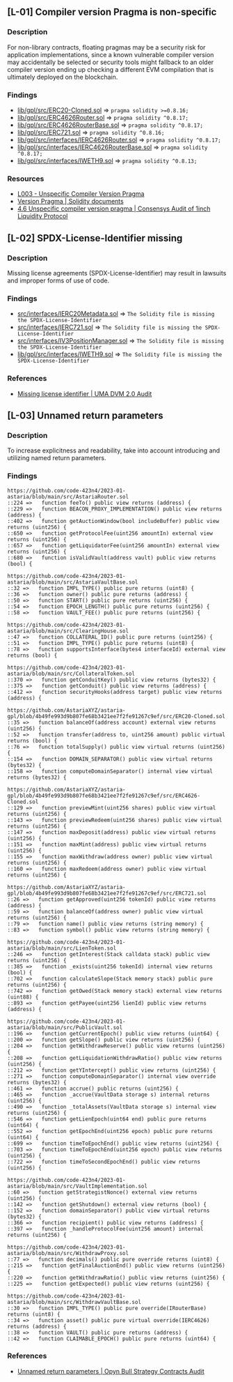 ## [L-01] Compiler version Pragma is non-specific

### Description

For non-library contracts, floating pragmas may be a security risk for application implementations, since a known vulnerable compiler version may accidentally be selected or security tools might fallback to an older compiler version ending up checking a different EVM compilation that is ultimately deployed on the blockchain.

### Findings

- [lib/gpl/src/ERC20-Cloned.sol](https://github.com/AstariaXYZ/astaria-gpl/blob/4b49fe993d9b807fe68b3421ee7f2fe91267c9ef/src/ERC20-Cloned.sol#L2) => `pragma solidity >=0.8.16;`
- [lib/gpl/src/ERC4626Router.sol](https://github.com/AstariaXYZ/astaria-gpl/blob/4b49fe993d9b807fe68b3421ee7f2fe91267c9ef/src/ERC4626Router.sol#L2) => `pragma solidity ^0.8.17;`
- [lib/gpl/src/ERC4626RouterBase.sol](https://github.com/AstariaXYZ/astaria-gpl/blob/4b49fe993d9b807fe68b3421ee7f2fe91267c9ef/src/ERC4626RouterBase.sol#L2) => `pragma solidity ^0.8.17;`
- [lib/gpl/src/ERC721.sol](https://github.com/AstariaXYZ/astaria-gpl/blob/4b49fe993d9b807fe68b3421ee7f2fe91267c9ef/src/ERC721.sol#L2) => `pragma solidity ^0.8.16;`
- [lib/gpl/src/interfaces/IERC4626Router.sol](https://github.com/AstariaXYZ/astaria-gpl/blob/4b49fe993d9b807fe68b3421ee7f2fe91267c9ef/src/interfaces/IERC4626Router.sol#L2) => `pragma solidity ^0.8.17;`
- [lib/gpl/src/interfaces/IERC4626RouterBase.sol](https://github.com/AstariaXYZ/astaria-gpl/blob/4b49fe993d9b807fe68b3421ee7f2fe91267c9ef/src/interfaces/IERC4626RouterBase.sol#L2) => `pragma solidity ^0.8.17;`
- [lib/gpl/src/interfaces/IWETH9.sol](https://github.com/AstariaXYZ/astaria-gpl/blob/4b49fe993d9b807fe68b3421ee7f2fe91267c9ef/src/interfaces/IWETH9.sol#L1) => `pragma solidity ^0.8.13;`


### Resources

- [L003 - Unspecific Compiler Version Pragma](https://github.com/byterocket/c4-common-issues/blob/main/2-Low-Risk.md#l003---unspecific-compiler-version-pragma)
- [Version Pragma | Solidity documents](https://docs.soliditylang.org/en/latest/layout-of-source-files.html#version-pragma)
- [4.6 Unspecific compiler version pragma | Consensys Audit of 1inch Liquidity Protocol](https://consensys.net/diligence/audits/2020/12/1inch-liquidity-protocol/#unspecific-compiler-version-pragma)



## [L-02] SPDX-License-Identifier missing

### Description

Missing license agreements (SPDX-License-Identifier) may result in lawsuits and improper forms of use of code.

### Findings

- [src/interfaces/IERC20Metadata.sol](https://github.com/code-423n4/2023-01-astaria/blob/main/src/interfaces/IERC20Metadata.sol) => `The Solidity file is missing the SPDX-License-Identifier`
- [src/interfaces/IERC721.sol](https://github.com/code-423n4/2023-01-astaria/blob/main/src/interfaces/IERC721.sol) => `The Solidity file is missing the SPDX-License-Identifier`
- [src/interfaces/IV3PositionManager.sol](https://github.com/code-423n4/2023-01-astaria/blob/main/src/interfaces/IV3PositionManager.sol) => `The Solidity file is missing the SPDX-License-Identifier`
- [lib/gpl/src/interfaces/IWETH9.sol](https://github.com/AstariaXYZ/astaria-gpl/blob/4b49fe993d9b807fe68b3421ee7f2fe91267c9ef/src/interfaces/IWETH9.sol) => `The Solidity file is missing the SPDX-License-Identifier`

### References

- [Missing license identifier | UMA DVM 2.0 Audit](https://blog.openzeppelin.com/uma-dvm-2-0-audit/)


## [L-03] Unnamed return parameters

### Description

To increase explicitness and readability, take into account introducing and utilizing named return parameters.

### Findings

```Solidity
https://github.com/code-423n4/2023-01-astaria/blob/main/src/AstariaRouter.sol
::224 =>   function feeTo() public view returns (address) {
::229 =>   function BEACON_PROXY_IMPLEMENTATION() public view returns (address) {
::402 =>   function getAuctionWindow(bool includeBuffer) public view returns (uint256) {
::650 =>   function getProtocolFee(uint256 amountIn) external view returns (uint256) {
::657 =>   function getLiquidatorFee(uint256 amountIn) external view returns (uint256) {
::680 =>   function isValidVault(address vault) public view returns (bool) {

https://github.com/code-423n4/2023-01-astaria/blob/main/src/AstariaVaultBase.sol
::32 =>   function IMPL_TYPE() public pure returns (uint8) {
::36 =>   function owner() public pure returns (address) {
::50 =>   function START() public pure returns (uint256) {
::54 =>   function EPOCH_LENGTH() public pure returns (uint256) {
::58 =>   function VAULT_FEE() public pure returns (uint256) {

https://github.com/code-423n4/2023-01-astaria/blob/main/src/ClearingHouse.sol
::47 =>   function COLLATERAL_ID() public pure returns (uint256) {
::51 =>   function IMPL_TYPE() public pure returns (uint8) {
::78 =>   function supportsInterface(bytes4 interfaceId) external view returns (bool) {

https://github.com/code-423n4/2023-01-astaria/blob/main/src/CollateralToken.sol
::370 =>   function getConduitKey() public view returns (bytes32) {
::375 =>   function getConduit() public view returns (address) {
::412 =>   function securityHooks(address target) public view returns (address) {

https://github.com/AstariaXYZ/astaria-gpl/blob/4b49fe993d9b807fe68b3421ee7f2fe91267c9ef/src/ERC20-Cloned.sol
::35 =>   function balanceOf(address account) external view returns (uint256) {
::52 =>   function transfer(address to, uint256 amount) public virtual returns (bool) {
::76 =>   function totalSupply() public view virtual returns (uint256) {
::154 =>   function DOMAIN_SEPARATOR() public view virtual returns (bytes32) {
::158 =>   function computeDomainSeparator() internal view virtual returns (bytes32) {

https://github.com/AstariaXYZ/astaria-gpl/blob/4b49fe993d9b807fe68b3421ee7f2fe91267c9ef/src/ERC4626-Cloned.sol
::129 =>   function previewMint(uint256 shares) public view virtual returns (uint256) {
::143 =>   function previewRedeem(uint256 shares) public view virtual returns (uint256) {
::147 =>   function maxDeposit(address) public view virtual returns (uint256) {
::151 =>   function maxMint(address) public view virtual returns (uint256) {
::155 =>   function maxWithdraw(address owner) public view virtual returns (uint256) {
::160 =>   function maxRedeem(address owner) public view virtual returns (uint256) {

https://github.com/AstariaXYZ/astaria-gpl/blob/4b49fe993d9b807fe68b3421ee7f2fe91267c9ef/src/ERC721.sol
::26 =>   function getApproved(uint256 tokenId) public view returns (address) {
::59 =>   function balanceOf(address owner) public view virtual returns (uint256) {
::79 =>   function name() public view returns (string memory) {
::83 =>   function symbol() public view returns (string memory) {

https://github.com/code-423n4/2023-01-astaria/blob/main/src/LienToken.sol
::246 =>   function getInterest(Stack calldata stack) public view returns (uint256) {
::385 =>   function _exists(uint256 tokenId) internal view returns (bool) {
::702 =>   function calculateSlope(Stack memory stack) public pure returns (uint256) {
::742 =>   function getOwed(Stack memory stack) external view returns (uint88) {
::893 =>   function getPayee(uint256 lienId) public view returns (address) {

https://github.com/code-423n4/2023-01-astaria/blob/main/src/PublicVault.sol
::196 =>   function getCurrentEpoch() public view returns (uint64) {
::200 =>   function getSlope() public view returns (uint256) {
::204 =>   function getWithdrawReserve() public view returns (uint256) {
::208 =>   function getLiquidationWithdrawRatio() public view returns (uint256) {
::212 =>   function getYIntercept() public view returns (uint256) {
::271 =>   function computeDomainSeparator() internal view override returns (bytes32) {
::461 =>   function accrue() public returns (uint256) {
::465 =>   function _accrue(VaultData storage s) internal returns (uint256) {
::490 =>   function _totalAssets(VaultData storage s) internal view returns (uint256) {
::546 =>   function getLienEpoch(uint64 end) public pure returns (uint64) {
::552 =>   function getEpochEnd(uint256 epoch) public pure returns (uint64) {
::699 =>   function timeToEpochEnd() public view returns (uint256) {
::703 =>   function timeToEpochEnd(uint256 epoch) public view returns (uint256) {
::722 =>   function timeToSecondEpochEnd() public view returns (uint256) {

https://github.com/code-423n4/2023-01-astaria/blob/main/src/VaultImplementation.sol
::60 =>   function getStrategistNonce() external view returns (uint256) {
::142 =>   function getShutdown() external view returns (bool) {
::152 =>   function domainSeparator() public view virtual returns (bytes32) {
::366 =>   function recipient() public view returns (address) {
::397 =>   function _handleProtocolFee(uint256 amount) internal returns (uint256) {

https://github.com/code-423n4/2023-01-astaria/blob/main/src/WithdrawProxy.sol
::77 =>   function decimals() public pure override returns (uint8) {
::215 =>   function getFinalAuctionEnd() public view returns (uint256) {
::220 =>   function getWithdrawRatio() public view returns (uint256) {
::225 =>   function getExpected() public view returns (uint256) {

https://github.com/code-423n4/2023-01-astaria/blob/main/src/WithdrawVaultBase.sol
::30 =>   function IMPL_TYPE() public pure override(IRouterBase) returns (uint8) {
::34 =>   function asset() public pure virtual override(IERC4626) returns (address) {
::38 =>   function VAULT() public pure returns (address) {
::42 =>   function CLAIMABLE_EPOCH() public pure returns (uint64) {
```

### References

- [Unnamed return parameters | Opyn Bull Strategy Contracts Audit](https://blog.openzeppelin.com/opyn-bull-strategy-contracts-audit/#unnamed-return-parameters)